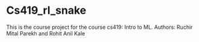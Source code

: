 # Cs419_rl_snake
This is the course project for the course cs419: Intro to ML. Authors: Ruchir Mital Parekh and Rohit Anil Kale

